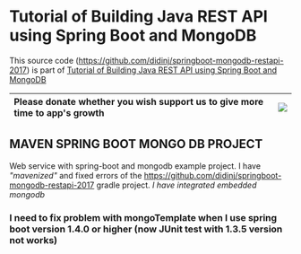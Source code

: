 # Tutorial of Building Java REST API using Spring Boot and MongoDB

This source code (https://github.com/didinj/springboot-mongodb-restapi-2017) is part of [Tutorial of Building Java REST API using Spring Boot and MongoDB](https://www.djamware.com/post/59be51e780aca768e4d2b140/tutorial-of-building-java-rest-api-using-spring-boot-and-mongodb)

|Please donate whether you wish support us to give more time to app's growth | [![](https://www.paypal.com/en_US/IT/i/btn/btn_donateCC_LG.gif)](https://www.paypal.com/cgi-bin/webscr?cmd=_s-xclick&hosted_button_id=XTC895QYD28TC) |
|:------------------------------------------------------------------------------|:------------------------------------------------------------------------------------------------------------------------------------------------------|

## MAVEN SPRING BOOT MONGO DB PROJECT
Web service with spring-boot and mongodb example project.
I have *"mavenized"* and fixed errors of the https://github.com/didinj/springboot-mongodb-restapi-2017 gradle project.
*I have integrated embedded mongodb*

### I need to fix problem with mongoTemplate when I use spring boot version 1.4.0 or higher (now JUnit test with 1.3.5 version not works)
